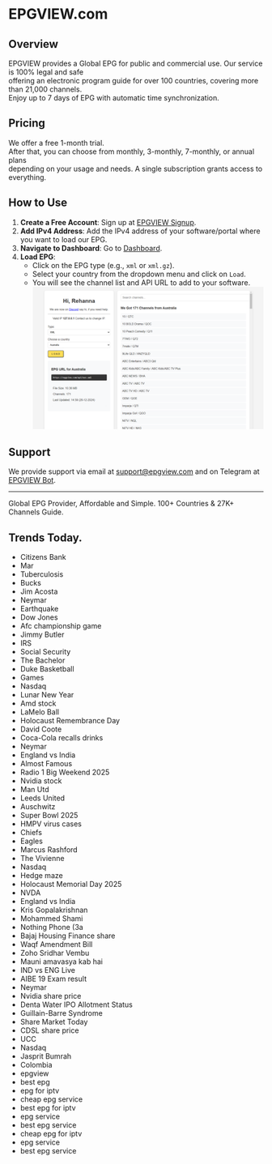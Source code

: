 # EPGVIEW.com



## Overview
EPGVIEW provides a Global EPG for public and commercial use. Our service is 100% legal and safe\
offering an electronic program guide for over 100 countries, covering more than 21,000 channels.\
Enjoy up to 7 days of EPG with automatic time synchronization.

## Pricing
We offer a free 1-month trial. \
After that, you can choose from monthly, 3-monthly, 7-monthly, or annual plans \
depending on your usage and needs. A single subscription grants access to everything.

## How to Use
1. **Create a Free Account**: Sign up at [EPGVIEW Signup](https://epgview.com/signup.php).
2. **Add IPv4 Address**: Add the IPv4 address of your software/portal where you want to load our EPG.
3. **Navigate to Dashboard**: Go to [Dashboard](https://epgview.com/dashboard.php).
4. **Load EPG**:
   - Click on the EPG type (e.g., `xml` or `xml.gz`).
   - Select your country from the dropdown menu and click on `Load`.
   - You will see the channel list and API URL to add to your software.
![EPGVIEW](img/dashboard.png)
## Support
We provide support via email at [support@epgview.com](mailto:support@epgview.com) and on Telegram at [EPGVIEW Bot](https://t.me/epgview_bot).

---

Global EPG Provider, Affordable and Simple. 100+ Countries & 27K+ Channels Guide.

## Trends Today.

- Citizens Bank
- Mar
- Tuberculosis
- Bucks
- Jim Acosta
- Neymar
- Earthquake
- Dow Jones
- Afc championship game
- Jimmy Butler
- IRS
- Social Security
- The Bachelor
- Duke Basketball
- Games
- Nasdaq
- Lunar New Year
- Amd stock
- LaMelo Ball
- Holocaust Remembrance Day
- David Coote
- Coca-Cola recalls drinks
- Neymar
- England vs India
- Almost Famous
- Radio 1 Big Weekend 2025
- Nvidia stock
- Man Utd
- Leeds United
- Auschwitz
- Super Bowl 2025
- HMPV virus cases
- Chiefs
- Eagles
- Marcus Rashford
- The Vivienne
- Nasdaq
- Hedge maze
- Holocaust Memorial Day 2025
- NVDA
- England vs India
- Kris Gopalakrishnan
- Mohammed Shami
- Nothing Phone (3a
- Bajaj Housing Finance share
- Waqf Amendment Bill
- Zoho Sridhar Vembu
- Mauni amavasya kab hai
- IND vs ENG Live
- AIBE 19 Exam result
- Neymar
- Nvidia share price
- Denta Water IPO Allotment Status
- Guillain-Barre Syndrome
- Share Market Today
- CDSL share price
- UCC
- Nasdaq
- Jasprit Bumrah
- Colombia
- epgview
- best epg
- epg for iptv
- cheap epg service
- best epg for iptv
- epg service
- best epg service
- cheap epg for iptv
- epg service
- best epg service
